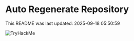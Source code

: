 # Auto Regenerate Repository

This README was last updated: 2025-09-18 05:50:59

 ![TryHackMe](https://tryhackme.com/badge/533634)